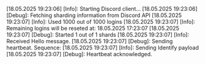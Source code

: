 [18.05.2025 19:23:06] [Info]: Starting Discord client...
[18.05.2025 19:23:06] [Debug]: Fetching sharding information from Discord API
[18.05.2025 19:23:07] [Info]: Used 1000 out of 1000 logins
[18.05.2025 19:23:07] [Info]: Remaining logins will be reseted at: 18.05.2025 17:23:07
[18.05.2025 19:23:07] [Debug]: Started 1 out of 1 shards
[18.05.2025 19:23:07] [Info]: Received Hello message.
[18.05.2025 19:23:07] [Debug]: Sending heartbeat. Sequence: 
[18.05.2025 19:23:07] [Info]: Sending Identify payload
[18.05.2025 19:23:07] [Debug]: Heartbeat acknowledged.
